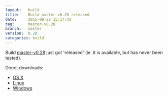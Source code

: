 ```yaml
---
layout:   build
title:    Build master-v0.28 released
date:     2015-08-22 15:17:42
tag:      master-v0.28
branch:   master
version:  0.28
categories: build
---
```

Build [master-v0.28][github-release] just got 'released' (ie. it is available, but has never been tested).

Direct downloads:

  - [OS X][osx-download]
  - [Linux][linux-download]
  - [Windows][windows-download]

[osx-download]: https://github.com/cor/LD33/releases/download/master-v0.28/osx_master-v0.28.zip
[linux-download]: https://github.com/cor/LD33/releases/download/master-v0.28/linux_master-v0.28.zip
[windows-download]: https://github.com/cor/LD33/releases/download/master-v0.28/windows_master-v0.28.zip
[github-release]: https://github.com/cor/LD33/releases/tag/master-v0.28
